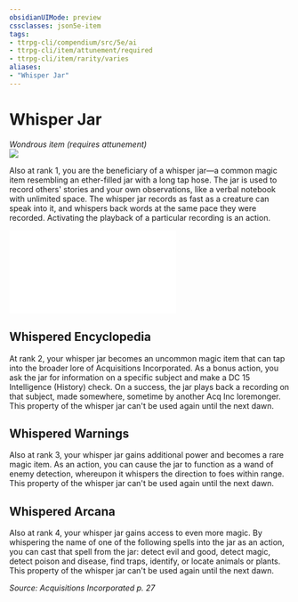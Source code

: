 ```yaml
---
obsidianUIMode: preview
cssclasses: json5e-item
tags:
- ttrpg-cli/compendium/src/5e/ai
- ttrpg-cli/item/attunement/required
- ttrpg-cli/item/rarity/varies
aliases: 
- "Whisper Jar"
---
```

# Whisper Jar
*Wondrous item (requires attunement)*  
![](items/AI/whisper-jar.webp#right)  


Also at rank 1, you are the beneficiary of a whisper jar—a common magic item resembling an ether-filled jar with a long tap hose. The jar is used to record others' stories and your own observations, like a verbal notebook with unlimited space. The whisper jar records as fast as a creature can speak into it, and whispers back words at the same pace they were recorded. Activating the playback of a particular recording is an action.

![Things Recorded in Your Whisper Jar](things-recorded-in-your-whisper-jar-ai.md)

## Whispered Encyclopedia

At rank 2, your whisper jar becomes an uncommon magic item that can tap into the broader lore of Acquisitions Incorporated. As a bonus action, you ask the jar for information on a specific subject and make a DC 15 Intelligence (History) check. On a success, the jar plays back a recording on that subject, made somewhere, sometime by another Acq Inc loremonger. This property of the whisper jar can't be used again until the next dawn.

## Whispered Warnings

Also at rank 3, your whisper jar gains additional power and becomes a rare magic item. As an action, you can cause the jar to function as a wand of enemy detection, whereupon it whispers the direction to foes within range. This property of the whisper jar can't be used again until the next dawn.

## Whispered Arcana

Also at rank 4, your whisper jar gains access to even more magic. By whispering the name of one of the following spells into the jar as an action, you can cast that spell from the jar: detect evil and good, detect magic, detect poison and disease, find traps, identify, or locate animals or plants. This property of the whisper jar can't be used again until the next dawn.

*Source: Acquisitions Incorporated p. 27*